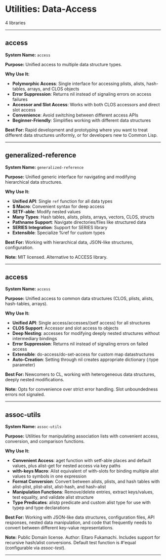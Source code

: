 # Utilities: Data-Access

4 libraries

---

## access

**System Name:** `access`

**Purpose:** Unified access to multiple data structure types.

**Why Use It:**
- **Polymorphic Access**: Single interface for accessing plists, alists, hash-tables, arrays, and CLOS objects
- **Error Suppression**: Returns nil instead of signaling errors on access failures
- **Accessor and Slot Access**: Works with both CLOS accessors and direct slot access
- **Convenience**: Avoid switching between different access APIs
- **Beginner-Friendly**: Simplifies working with different data structures

**Best For:** Rapid development and prototyping where you want to treat different data structures uniformly, or for developers new to Common Lisp.

---


## generalized-reference

**System Name:** `generalized-reference`

**Purpose:** Unified generic interface for navigating and modifying hierarchical data structures.

**Why Use It:**
- **Unified API**: Single `ref` function for all data types
- **$ Macro**: Convenient syntax for deep access
- **SETF-able**: Modify nested values
- **Many Types**: Hash tables, alists, plists, arrays, vectors, CLOS, structs
- **Pathname Support**: Navigate directories/files like structured data
- **SERIES Integration**: Support for SERIES library
- **Extensible**: Specialize %ref for custom types

**Best For:** Working with hierarchical data, JSON-like structures, configuration.

**Note:** MIT licensed. Alternative to ACCESS library.

---


## access

**System Name:** `access`

**Purpose:** Unified access to common data structures (CLOS, plists, alists, hash-tables, arrays).

**Why Use It:**
- **Unified API**: Single access/accesses/(setf access) for all structures
- **CLOS Support**: Accessor and slot access to objects
- **Deep Nesting**: accesses for modifying deeply nested structures without intermediary bindings
- **Error Suppression**: Returns nil instead of signaling errors on failed access
- **Extensible**: do-access/do-set-access for custom map datastructures
- **Auto-Creation**: Setting through nil creates appropriate dictionary (:type parameter)

**Best For:** Newcomers to CL, working with heterogeneous data structures, deeply nested modifications.

**Note:** Opts for convenience over strict error handling. Slot unboundedness errors not signaled.

---


## assoc-utils

**System Name:** `assoc-utils`

**Purpose:** Utilities for manipulating association lists with convenient access, conversion, and comparison functions.

**Why Use It:**
- **Convenient Access**: aget function with setf-able places and default values, plus alist-get for nested access via key paths
- **with-keys Macro**: Alist equivalent of with-slots for binding multiple alist values to symbols in one expression
- **Format Conversion**: Convert between alists, plists, and hash tables with alist-plist, plist-alist, alist-hash, and hash-alist
- **Manipulation Functions**: Remove/delete entries, extract keys/values, test equality, and validate alist structure
- **Type Predicates**: alistp predicate and custom alist type for use with typep and type declarations

**Best For:** Working with JSON-like data structures, configuration files, API responses, nested data manipulation, and code that frequently needs to convert between different key-value representations.

**Note:** Public Domain license. Author: Eitaro Fukamachi. Includes support for recursive hash/alist conversions. Default test function is #'equal (configurable via *assoc-test*).

---


